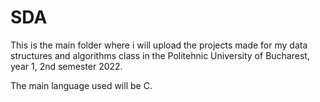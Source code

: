 # SDA
This is the main folder where i will upload the projects made for my data structures 
and algorithms class in the Politehnic University of Bucharest, year 1, 2nd semester 2022.

The main language used will be C.
